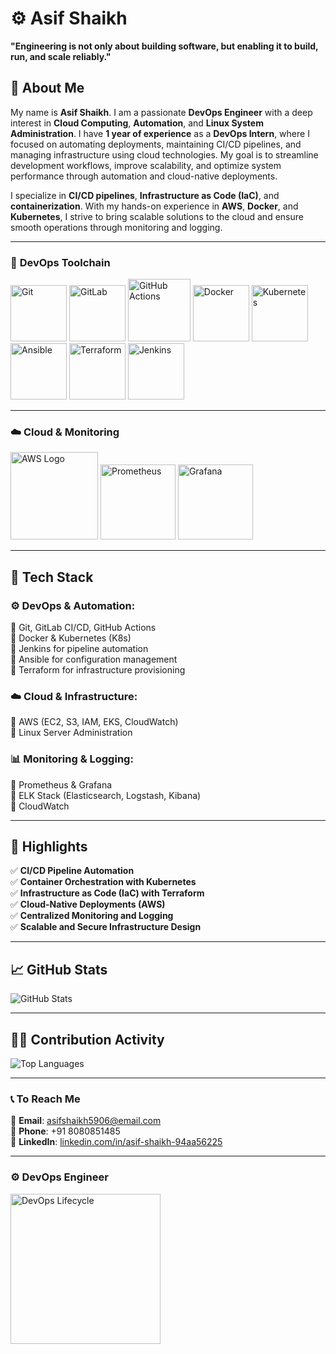 # ⚙️ Asif Shaikh  

**"Engineering is not only about building software, but enabling it to build, run, and scale reliably."**  

## 👋 About Me

My name is **Asif Shaikh**. I am a passionate **DevOps Engineer** with a deep interest in **Cloud Computing**, **Automation**, and **Linux System Administration**. I have **1 year of experience** as a **DevOps Intern**, where I focused on automating deployments, maintaining CI/CD pipelines, and managing infrastructure using cloud technologies. My goal is to streamline development workflows, improve scalability, and optimize system performance through automation and cloud-native deployments.

I specialize in **CI/CD pipelines**, **Infrastructure as Code (IaC)**, and **containerization**. With my hands-on experience in **AWS**, **Docker**, and **Kubernetes**, I strive to bring scalable solutions to the cloud and ensure smooth operations through monitoring and logging.

---

### 🧰 **DevOps Toolchain**

<p align="left">
  <img src="https://git-scm.com/images/logos/downloads/Git-Icon-1788C.png" alt="Git" width="90" />
  <img src="https://about.gitlab.com/images/press/logo/png/gitlab-icon-rgb.png" alt="GitLab" width="90" />
  <img src="https://github.githubassets.com/images/modules/logos_page/GitHub-Mark.png" alt="GitHub Actions" width="100" />
  <img src="https://www.docker.com/wp-content/uploads/2022/03/Moby-logo.png" alt="Docker" width="90" />
  <img src="https://upload.wikimedia.org/wikipedia/commons/3/39/Kubernetes_logo_without_workmark.svg" alt="Kubernetes" width="90" />
  <img src="https://upload.wikimedia.org/wikipedia/commons/2/24/Ansible_logo.svg" alt="Ansible" width="90" />
  <img src="https://cdn.worldvectorlogo.com/logos/terraform-enterprise.svg" alt="Terraform" width="90" />
  <img src="https://www.jenkins.io/images/logos/jenkins/jenkins.png" alt="Jenkins" width="90" />
</p>

---

### ☁️ **Cloud & Monitoring**

<p align="left">
  <img src="https://a0.awsstatic.com/libra-css/images/logos/aws_logo_smile_1200x630.png" alt="AWS Logo" width="140" />
  <img src="https://upload.wikimedia.org/wikipedia/commons/3/38/Prometheus_software_logo.svg" alt="Prometheus" width="120" />
  <img src="https://upload.wikimedia.org/wikipedia/commons/3/3b/Grafana_icon.svg" alt="Grafana" width="120" />
  
</p>

---

## 📌 Tech Stack  

### ⚙️ **DevOps & Automation:**  
🔹 Git, GitLab CI/CD, GitHub Actions  
🔹 Docker & Kubernetes (K8s)  
🔹 Jenkins for pipeline automation  
🔹 Ansible for configuration management  
🔹 Terraform for infrastructure provisioning  

### ☁️ **Cloud & Infrastructure:**  
🔹 AWS (EC2, S3, IAM, EKS, CloudWatch)  
🔹 Linux Server Administration  

### 📊 **Monitoring & Logging:**  
🔹 Prometheus & Grafana  
🔹 ELK Stack (Elasticsearch, Logstash, Kibana)  
🔹 CloudWatch  

---

## 🚀 Highlights  

✅ **CI/CD Pipeline Automation**  
✅ **Container Orchestration with Kubernetes**  
✅ **Infrastructure as Code (IaC) with Terraform**  
✅ **Cloud-Native Deployments (AWS)**  
✅ **Centralized Monitoring and Logging**  
✅ **Scalable and Secure Infrastructure Design**  

---

## 📈 GitHub Stats

![GitHub Stats](https://github-readme-stats.vercel.app/api?username=asifshaikh49&show_icons=true&theme=tokyonight)

---

## 🧑‍💻 Contribution Activity

![Top Languages](https://github-readme-stats.vercel.app/api/top-langs/?username=asifshaikh49&layout=compact&theme=tokyonight)

---

### 📞 To Reach Me

📧 **Email**: asifshaikh5906@email.com  
📱 **Phone**: +91 8080851485  
🔗 **LinkedIn**: [linkedin.com/in/asif-shaikh-94aa56225](https://linkedin.com/in/asif-shaikh-94aa56225)  

---

### ⚙️ **DevOps Engineer**

<p align="left">
  <img src="https://raw.githubusercontent.com/itsrakesh/pixel-devops/main/assets/devops-loop.png" alt="DevOps Lifecycle" width="240" />
</p>
